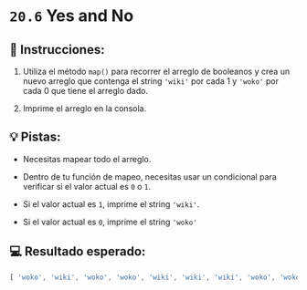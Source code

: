 # `20.6` Yes and No

## 📝 Instrucciones:

1. Utiliza el método `map()` para recorrer el arreglo de booleanos y crea un nuevo arreglo que contenga el string `'wiki'` por cada 1 y `'woko'` por cada 0 que tiene el arreglo dado.

2. Imprime el arreglo en la consola.

## 💡 Pistas:

+ Necesitas mapear todo el arreglo.

+ Dentro de tu función de mapeo, necesitas usar un condicional para verificar si el valor actual es `0` o `1`.

+ Si el valor actual es `1`, imprime el string `'wiki'`.

+ Si el valor actual es `0`, imprime el string `'woko'`

## 💻 Resultado esperado:

```js
[ 'woko', 'wiki', 'woko', 'woko', 'wiki', 'wiki', 'wiki', 'woko', 'woko', 'wiki', 'woko', 'wiki', 'wiki', 'woko', 'woko', 'woko', 'woko', 'woko', 'woko', 'woko', 'woko', 'wiki', 'woko', 'woko', 'woko', 'woko', 'wiki' ]
```
